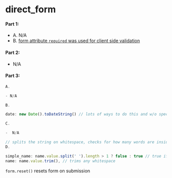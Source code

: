 # direct_form

#### Part 1:

- A. N/A
- B. [form attribute `required` was used for client side validation](https://developer.mozilla.org/en-US/docs/Web/HTML/Element/input#attr-required)

#### Part 2:

- N/A

#### Part 3:

```js
A.

- N/A

B.

date: new Date().toDateString() // lots of ways to do this and w/o specific instructions I just printed the date as a string

C.

-  N/A

// splits the string on whitespace, checks for how many words are inside the array
D.

simple_name: name.value.split(' ').length > 1 ? false : true // true if the username has only one word
name: name.value.trim(), // trims any whitespace
```

`form.reset()` resets form on submission
